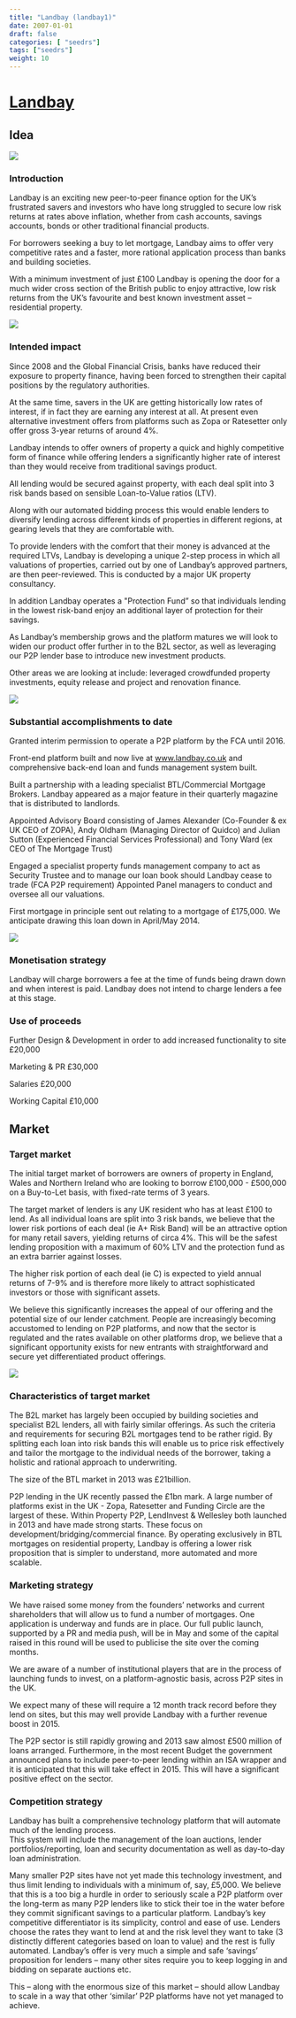 ```yaml
---
title: "Landbay (landbay1)"
date: 2007-01-01
draft: false
categories: [ "seedrs"]
tags: ["seedrs"]
weight: 10
---
```


# [Landbay](https://www.seedrs.com/landbay1)

## Idea

![](/img/seedrs/uploads/startup/section_image/image/1147/aa8awt6sz2vxdls0op2yd9f0ghonkea/image1.png?w=600&fit=clip&s=c46bef133003d4b73e1014695581478b)

### Introduction

Landbay is an exciting new peer-to-peer finance option for the UK’s frustrated savers and investors who have long struggled to secure low risk returns at rates above inflation, whether from cash accounts, savings accounts, bonds or other traditional financial products.

For borrowers seeking a buy to let mortgage, Landbay aims to offer very competitive rates and a faster, more rational application process than banks and building societies.

With a minimum investment of just £100 Landbay is opening the door for a much wider cross section of the British public to enjoy attractive, low risk returns from the UK’s favourite and best known investment asset – residential property.

![](/img/seedrs/uploads/startup/section_image/image/1148/mg8p7co8dgx6a8pt56egv0b2rx0f3jw/image6.png?w=600&fit=clip&s=950eb1f33bebf50dbd11047e08f3b48c)

### Intended impact

Since 2008 and the Global Financial Crisis, banks have reduced their exposure to property finance, having been forced to strengthen their capital positions by the regulatory authorities.

At the same time, savers in the UK are getting historically low rates of interest, if in fact they are earning any interest at all. At present even alternative investment offers from platforms such as Zopa or Ratesetter only offer gross 3-year returns of around 4%.

Landbay intends to offer owners of property a quick and highly competitive form of finance while offering lenders a significantly higher rate of interest than they would receive from traditional savings product.

All lending would be secured against property, with each deal split into 3 risk bands based on sensible Loan-to-Value ratios (LTV).

Along with our automated bidding process this would enable lenders to diversify lending across different kinds of properties in different regions, at gearing levels that they are comfortable with.

To provide lenders with the comfort that their money is advanced at the required LTVs, Landbay is developing a unique 2-step process in which all valuations of properties, carried out by one of Landbay’s approved partners, are then peer-reviewed. This is conducted by a major UK property consultancy.

In addition Landbay operates a "Protection Fund” so that individuals lending in the lowest risk-band enjoy an additional layer of protection for their savings.

As Landbay’s membership grows and the platform matures we will look to widen our product offer further in to the B2L sector, as well as leveraging our P2P lender base to introduce new investment products.

Other areas we are looking at include: leveraged crowdfunded property investments, equity release and project and renovation finance.

![](/img/seedrs/uploads/startup/section_image/image/1149/fzabyuj4v4hnmlvppv3k5opdgpejlpj/image4.png?w=600&fit=clip&s=57a79e8b18c2868bfbbca59abe991ed2)

### Substantial accomplishments to date

Granted interim permission to operate a P2P platform by the FCA until 2016.

Front-end platform built and now live at <a target="_blank" rel="nofollow" class="outside" href="http://www.landbay.co.uk">www.landbay.co.uk</a> and comprehensive back-end loan and funds management system built.

Built a partnership with a leading specialist BTL/Commercial Mortgage Brokers. Landbay appeared as a major feature in their quarterly magazine that is distributed to landlords.

Appointed Advisory Board consisting of James Alexander (Co-Founder &amp; ex UK CEO of ZOPA), Andy Oldham (Managing Director of Quidco) and Julian Sutton (Experienced Financial Services Professional) and Tony Ward (ex CEO of The Mortgage Trust)

Engaged a specialist property funds management company to act as Security Trustee and to manage our loan book should Landbay cease to trade (FCA P2P requirement) Appointed Panel managers to conduct and oversee all our valuations.

First mortgage in principle sent out relating to a mortgage of £175,000. We anticipate drawing this loan down in April/May 2014.

![](/img/seedrs/uploads/startup/section_image/image/1150/flvw9zwtv2chvog3lp6hjim08llmzjq/image2.png?w=600&fit=clip&s=3303686aea5aab2f0cb575d23231e51e)

### Monetisation strategy

Landbay will charge borrowers a fee at the time of funds being drawn down and when interest is paid. Landbay does not intend to charge lenders a fee at this stage.

### Use of proceeds

Further Design &amp; Development in order to add increased functionality to site £20,000

Marketing &amp; PR £30,000

Salaries £20,000

Working Capital £10,000

## Market

### Target market

The initial target market of borrowers are owners of property in England, Wales and Northern Ireland who are looking to borrow £100,000 - £500,000 on a Buy-to-Let basis, with fixed-rate terms of 3 years.

The target market of lenders is any UK resident who has at least £100 to lend. As all individual loans are split into 3 risk bands, we believe that the lower risk portions of each deal (ie A+ Risk Band) will be an attractive option for many retail savers, yielding returns of circa 4%. This will be the safest lending proposition with a maximum of 60% LTV and the protection fund as an extra barrier against losses.

The higher risk portion of each deal (ie C) is expected to yield annual returns of 7-9% and is therefore more likely to attract sophisticated investors or those with significant assets.

We believe this significantly increases the appeal of our offering and the potential size of our lender catchment. People are increasingly becoming accustomed to lending on P2P platforms, and now that the sector is regulated and the rates available on other platforms drop, we believe that a significant opportunity exists for new entrants with straightforward and secure yet differentiated product offerings.

![](/img/seedrs/uploads/startup/section_image/image/1151/gc65wbpr3yv857zmn06u524z95to0dg/image5.png?w=600&fit=clip&s=69684fdf9b0e0d0d1211297fa787e825)

### Characteristics of target market

The B2L market has largely been occupied by building societies and specialist B2L lenders, all with fairly similar offerings. As such the criteria and requirements for securing B2L mortgages tend to be rather rigid. By splitting each loan into risk bands this will enable us to price risk effectively and tailor the mortgage to the individual needs of the borrower, taking a holistic and rational approach to underwriting.

The size of the BTL market in 2013 was £21billion.

P2P lending in the UK recently passed the £1bn mark. A large number of platforms exist in the UK - Zopa, Ratesetter and Funding Circle are the largest of these. Within Property P2P, LendInvest &amp; Wellesley both launched in 2013 and have made strong starts. These focus on development/bridging/commercial finance. By operating exclusively in BTL mortgages on residential property, Landbay is offering a lower risk proposition that is simpler to understand, more automated and more scalable.

### Marketing strategy

We have raised some money from the founders’ networks and current shareholders that will allow us to fund a number of mortgages. One application is underway and funds are in place. Our full public launch, supported by a PR and media push, will be in May and some of the capital raised in this round will be used to publicise the site over the coming months.

We are aware of a number of institutional players that are in the process of launching funds to invest, on a platform-agnostic basis, across P2P sites in the UK.

We expect many of these will require a 12 month track record before they lend on sites, but this may well provide Landbay with a further revenue boost in 2015.

The P2P sector is still rapidly growing and 2013 saw almost £500 million of loans arranged. Furthermore, in the most recent Budget the government announced plans to include peer-to-peer lending within an ISA wrapper and it is anticipated that this will take effect in 2015. This will have a significant positive effect on the sector.

### Competition strategy

Landbay has built a comprehensive technology platform that will automate much of the lending process. <br> This system will include the management of the loan auctions, lender portfolios/reporting, loan and security documentation as well as day-to-day loan administration.

Many smaller P2P sites have not yet made this technology investment, and thus limit lending to individuals with a minimum of, say, £5,000. We believe that this is a too big a hurdle in order to seriously scale a P2P platform over the long-term as many P2P lenders like to stick their toe in the water before they commit significant savings to a particular platform. Landbay’s key competitive differentiator is its simplicity, control and ease of use. Lenders choose the rates they want to lend at and the risk level they want to take (3 distinctly different categories based on loan to value) and the rest is fully automated. Landbay’s offer is very much a simple and safe ‘savings’ proposition for lenders – many other sites require you to keep logging in and bidding on separate auctions etc.

This – along with the enormous size of this market – should allow Landbay to scale in a way that other ‘similar’ P2P platforms have not yet managed to achieve.

